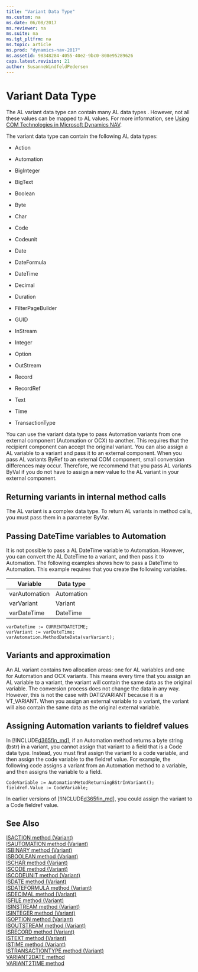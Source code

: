 ```yaml
---
title: "Variant Data Type"
ms.custom: na
ms.date: 06/08/2017
ms.reviewer: na
ms.suite: na
ms.tgt_pltfrm: na
ms.topic: article
ms.prod: "dynamics-nav-2017"
ms.assetid: 98348284-4055-40e2-9bc0-808e95289626
caps.latest.revision: 21
author: SusanneWindfeldPedersen
---
```

# Variant Data Type
The AL variant data type can contain many AL data types <!--NAV or any variants from OCX and Automation objects-->. However, not all these values can be mapped to AL values. For more information, see [Using COM Technologies in Microsoft Dynamics NAV](Using-COM-Technologies-in-Microsoft-Dynamics-NAV.md).  

 The variant data type can contain the following AL data types:  

-   Action  

-   Automation  

-   BigInteger  

-   BigText  

-   Boolean  

-   Byte  

-   Char  

-   Code  

-   Codeunit  

-   Date  

-   DateFormula  

-   DateTime  

-   Decimal  

-   Duration  

-   FilterPageBuilder  

-   GUID  

-   InStream  

-   Integer  

-   Option  

-   OutStream  

-   Record  

-   RecordRef  

-   Text  

-   Time  

-   TransactionType  

 You can use the variant data type to pass Automation variants from one external component (Automation or OCX) to another. This requires that the recipient component can accept the original variant. You can also assign a AL variable to a variant and pass it to an external component. When you pass AL variants ByRef to an external COM component, small conversion differences may occur. Therefore, we recommend that you pass AL variants ByVal if you do not have to assign a new value to the AL variant in your external component.  

## Returning variants in internal method calls  
 The AL variant is a complex data type. To return AL variants in method calls, you must pass them in a parameter ByVar.  

## Passing DateTime variables to Automation  
 It is not possible to pass a AL DateTime variable to Automation. However, you can convert the AL DateTime to a variant, and then pass it to Automation. The following examples shows how to pass a DateTime to Automation. This example requires that you create the following variables.  

|Variable|Data type|  
|--------------|---------------|  
|varAutomation|Automation|  
|varVariant|Variant|  
|varDateTime|DateTime|  

```  
varDateTime := CURRENTDATETIME;  
varVariant := varDateTime;  
varAutomation.MethodDateData(varVariant);  
```  

## Variants and approximation  
 An AL variant contains two allocation areas: one for AL variables and one for Automation and OCX variants. This means every time that you assign an AL variable to a variant, the variant will contain the same data as the original variable. The conversion process does not change the data in any way. However, this is not the case with DATI2VARIANT because it is a VT_VARIANT. When you assign an external variable to a variant, the variant will also contain the same data as the original external variable.  

  
## Assigning Automation variants to fieldref values  
 In [!INCLUDE[d365fin_md](../includes/d365fin_md.md)], if an Automation method returns a byte string (bstr) in a variant, you cannot assign that variant to a field that is a Code data type. Instead, you must first assign the variant to a code variable, and then assign the code variable to the fieldref value. For example, the following code assigns a variant from an Automation method to a variable, and then assigns the variable to a field.  
  
```  
CodeVariable := AutomationMetodReturningBStrInVariant();  
fieldref.Value := CodeVariable;  
```  

In earlier versions of [!INCLUDE[d365fin_md](../includes/d365fin_md.md)], you could assign the variant to a Code fieldref value.  
  
## See Also  
 <!--NAV [DATI2VARIANT method](../methods/devenv-DATI2VARIANT-method.md)-->   
 [ISACTION method (Variant)](../methods/devenv-isaction-method-variant.md)   
 [ISAUTOMATION method (Variant)](../methods/devenv-isautomation-method-variant.md)   
 [ISBINARY method (Variant)](../methods/devenv-isbinary-method-variant.md)   
 [ISBOOLEAN method (Variant)](../methods/devenv-isboolean-method-variant.md)   
 [ISCHAR method (Variant)](../methods/devenv-ischar-method-variant.md)   
 [ISCODE method (Variant)](../methods/devenv-iscode-method-variant.md)   
 [ISCODEUNIT method (Variant)](../methods/devenv-iscodeunit-method-variant.md)   
 [ISDATE method (Variant)](../methods/devenv-isdate-method-variant.md)   
 [ISDATEFORMULA method (Variant)](../methods/devenv-isdateformula-method-variant.md)   
 [ISDECIMAL method (Variant)](../methods/devenv-isdecimal-method-variant.md)   
 [ISFILE method (Variant)](../methods/devenv-isfile-method-variant.md)   
 [ISINSTREAM method (Variant)](../methods/devenv-isinstream-method-variant.md)   
 [ISINTEGER method (Variant)](../methods/devenv-isinteger-method-variant.md)   
 [ISOPTION method (Variant)](../methods/devenv-isoption-method-variant.md)   
 [ISOUTSTREAM method (Variant)](../methods/devenv-isoutstream-method-variant.md)   
 [ISRECORD method (Variant)](../methods/devenv-isrecord-method-variant.md)   
 [ISTEXT method (Variant)](../methods/devenv-istext-method-variant.md)   
 [ISTIME method (Variant)](../methods/devenv-istime-method-variant.md)   
 [ISTRANSACTIONTYPE method (Variant)](../methods/devenv-istransactiontype-method-variant.md)   
 [VARIANT2DATE method](../methods/devenv-variant2date-method.md)   
 [VARIANT2TIME method](../methods/devenv-variant2time-method.md)
